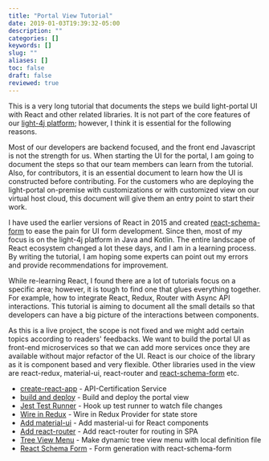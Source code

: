 ```yaml
---
title: "Portal View Tutorial"
date: 2019-01-03T19:39:32-05:00
description: ""
categories: []
keywords: []
slug: ""
aliases: []
toc: false
draft: false
reviewed: true
---
```


This is a very long tutorial that documents the steps we build light-portal UI  with React and other related libraries. It is not part of the core features of our [light-4j platform][]; however, I think it is essential for the following reasons. 

Most of our developers are backend focused, and the front end Javascript is not the strength for us. When starting the UI for the portal, I am going to document the steps so that our team members can learn from the tutorial. Also, for contributors, it is an essential document to learn how the UI is constructed before contributing. For the customers who are deploying the light-portal on-premise with customizations or with customized view on our virtual host cloud, this document will give them an entry point to start their work. 

I have used the earlier versions of React in 2015 and created [react-schema-form][] to ease the pain for UI form development. Since then, most of my focus is on the light-4j platform in Java and Kotlin. The entire landscape of React ecosystem changed a lot these days, and I am in a learning process. By writing the tutorial, I am hoping some experts can point out my errors and provide recommendations for improvement. 

While re-learning React, I found there are a lot of tutorials focus on a specific area; however, it is tough to find one that glues everything together. For example, how to integrate React, Redux, Router with Async API interactions.  This tutorial is aiming to document all the small details so that developers can have a big picture of the interactions between components. 

As this is a live project, the scope is not fixed and we might add certain topics according to readers' feedbacks.  We want to build the portal UI as front-end microservices so that we can add more services once they are available without major refactor of the UI. React is our choice of the library as it is component based and very flexible. Other libraries used in the view are react-redux, material-ui, react-router and [react-schema-form][] etc.

* [create-react-app][] - API-Certification Service
* [build and deploy][] - Build and deploy the portal view
* [Jest Test Runner][] - Hook up test runner to watch file changes
* [Wire in Redux][] - Wire in Redux Provider for state store
* [Add material-ui][] - Add masterial-ui for React components
* [Add react-router][] - Add react-router for routing in SPA
* [Tree View Menu][] - Make dynamic tree view menu with local definition file
* [React Schema Form][] - Form generation with react-schema-form

[react-schema-form]: https://github.com/networknt/react-schema-form
[create-react-app]: /tutorial/portal/view/create-react-app/
[build and deploy]: /tutorial/portal/view/build-deploy/
[light-4j platform]: /about/what-is-light/
[Jest Test Runner]: /tutorial/portal/view/jest-test-runner/
[Wire in Redux]: /tutorial/portal/view/wire-in-redux/
[Add material-ui]: /tutorial/portal/view/add-material-ui/
[Add react-router]: /tutorial/portal/view/add-react-router/
[Tree View Menu]: /tutorial/portal/view/tree-view-menu/
[React Schema Form]: /tutorial/portal/view/react-schema-form/

